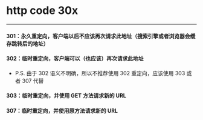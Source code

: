# http code 30x
---

#### 301：永久重定向，客户端以后不应该再次请求此地址（搜索引擎或者浏览器会缓存跳转后的地址）
#### 302：临时重定向，客户端可以（也应该）再次请求此地址
* P.S. 由于 302 语义不明确，所以不推荐使用 302 重定向，应该使用 303 或者 307 代替
#### 303：临时重定向，并使用 GET 方法请求新的 URL
#### 307：临时重定向，并使用原方法请求新的 URL
